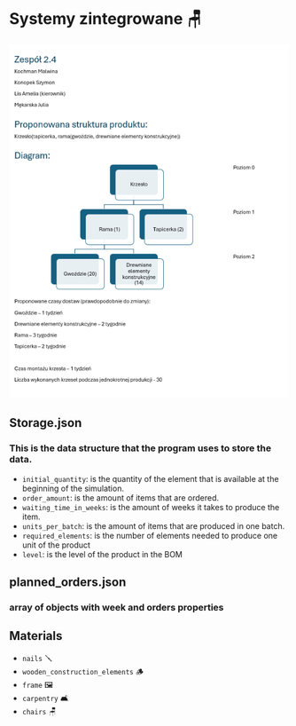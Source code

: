 # Systemy zintegrowane 🪑

![alt text](./images/image.png)

## Storage.json

### This is the data structure that the program uses to store the data.

- `initial_quantity`: is the quantity of the element that is available at the beginning of the simulation.
- `order_amount`: is the amount of items that are ordered.
- `waiting_time_in_weeks`: is the amount of weeks it takes to produce the item.
- `units_per_batch`: is the amount of items that are produced in one batch.
- `required_elements`: is the number of elements needed to produce one unit of the product
- `level`: is the level of the product in the BOM

## planned_orders.json

### array of objects with week and orders properties

## Materials

- `nails` 🪛
- `wooden_construction_elements` 🪵
- `frame` 🖼️
- `carpentry` 🛋️
- `chairs` 🪑
